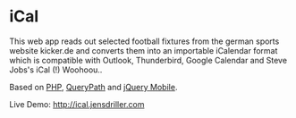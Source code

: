 iCal
====

This web app reads out selected football fixtures from the german sports website kicker.de and converts them into an importable iCalendar format
which is compatible with Outlook, Thunderbird, Google Calendar and Steve Jobs's iCal (!)
Woohoou..

Based on [PHP](http://www.php.net/), [QueryPath](http://querypath.org/) and [jQuery Mobile](http://jquerymobile.com/).

Live Demo: http://ical.jensdriller.com